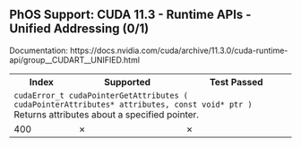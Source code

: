 <h2>PhOS Support: CUDA 11.3 - Runtime APIs - Unified Addressing (0/1)</h2>

<p>
Documentation: https://docs.nvidia.com/cuda/archive/11.3.0/cuda-runtime-api/group__CUDART__UNIFIED.html

<table>
<tr>
<th>Index</th>
<th>Supported</th>
<th>Test Passed</th>
</tr>

<tr>
<td colspan=3>
<code>cudaError_t cudaPointerGetAttributes ( cudaPointerAttributes* attributes, const void* ptr )</code><br>
Returns attributes about a specified pointer.
</td>
</tr>
<tr>
<td>400</td>
<td>✗</td>
<td>✗</td>
</tr>

</table>
